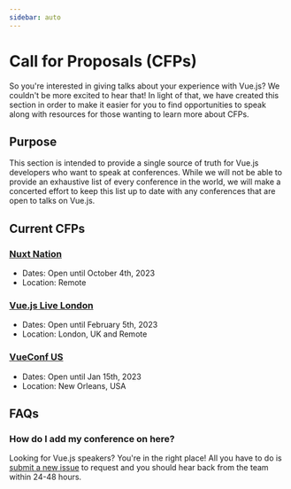```yaml
---
sidebar: auto
---
```


# Call for Proposals (CFPs)

So you're interested in giving talks about your experience with Vue.js? We couldn't be more excited to hear that! In light of that, we have created this section in order to make it easier for you to find opportunities to speak along with resources for those wanting to learn more about CFPs.

## Purpose

This section is intended to provide a single source of truth for Vue.js developers who want to speak at conferences. While we will not be able to provide an exhaustive list of every conference in the world, we will make a concerted effort to keep this list up to date with any conferences that are open to talks on Vue.js.

## Current CFPs

### [Nuxt Nation](https://forms.gle/GrVk2M7bt4GfLPCF7)

- Dates: Open until October 4th, 2023
- Location: Remote 

### [Vue.js Live London](https://forms.gle/V1727ta24LLFBqKD7)

- Dates: Open until February 5th, 2023
- Location: London, UK and Remote

### [VueConf US](https://sessionize.com/vueconf-us-2023/)

- Dates: Open until Jan 15th, 2023
- Location: New Orleans, USA

## FAQs

### How do I add my conference on here?

Looking for Vue.js speakers? You're in the right place! All you have to do is [submit a new issue](https://github.com/vuejs/events/issues/new?assignees=&labels=&template=cfp-submission.md&title=%5BCFP%5D) to request and you should hear back from the team within 24-48 hours.
